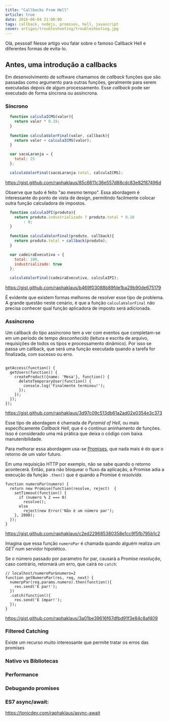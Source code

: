 ```yaml
---
title: "Callbacks From Hell"
article: true
date: 2016-06-04 21:00:00
tags: callback, nodejs, promises, hell, javascript
cover: artigos/troubleshooting/troubleshooting.jpg
---
```


Olá, pessoal! Nesse artigo vou falar sobre o famoso Callback Hell e diferentes formas de evita-lo.

## Antes, uma introdução a callbacks

Em desenvolvimento de software chamamos de *callback* funções que são passadas como argumento para outras funções, geralmente para serem
executadas depois de algum processamento. Esse *callback* pode ser executado de forma síncrona ou assíncrona.

### Síncrono

```javascript
  function calculaICMS(valor){
    return valor * 0.19;
  }
  
  function calculaValorFinal(valor, callback){
    return valor + calculaICMS(valor);
  }

  var sacoLaranja = {
    total: 25
  };

  calculaValorFinal(sacoLaranja.total, calculaICMS);
```

https://gist.github.com/raphaklaus/85c6611c36e557d88cdc83e82f87496d

Observe que tudo é feito "ao mesmo tempo". Essa abordagem é interessante do ponto de vista de design, permitindo facilmente
colocar outra função calculadora de impostos.

```javascript
  function calculaIPI(produto){
    return produto.industrializado ? produto.total * 0.10
    	: 0;
  }
  
  function calculaValorFinal(produto, callback){
    return produto.total + callback(produto);
  }

  var cadeiraExecutiva = {
    total: 100,
    industrializado: true
  };

  calculaValorFinal(cadeiraExecutiva, calculaIPI);
```

https://gist.github.com/raphaklaus/b469f03088b89fde1ba29b90de675179

É evidente que existem formas melhores de resolver esse tipo de problema. A grande questão neste cenário, é que a função 
`calculaValorFinal` não precisa conhecer qual função aplicadora de imposto será adicionada.

### Assíncrono

Um callback do tipo assíncrono tem a ver com eventos que completam-se em um período de tempo *desconhecido* 
(leitura e escrita de arquivo, requisições de todos os tipos e processamento dinâmico). Por isso se passa um callback, que será uma função executada quando a tarefa for finalizada, com sucesso ou erro.

```

getAccess(function() {
  getUsers(function() {
    createProduct({name: 'Mesa'}, function() {
      deleteTemporaryUser(function() {
        console.log('Finalmente terminou!');
      });
    });
  });
});

```

https://gist.github.com/raphaklaus/3d97c09c513db61a2ad02e0354e3c373

Esse tipo de abordagem é chamada de *Pyramid of Hell*, ou mais especificamente *Callback Hell*, que é o contínuo aninhamento de funções. Isso é considerado uma má prática que deixa o código com baixa manutenibilidade.

Para melhorar essa abordagem usa-se [Promises](https://promisesaplus.com/), que nada mais é do que o retorno de um valor futuro.

Em uma requisição HTTP por exemplo, não se sabe quando o retorno acontecerá. Então, para não bloquear o fluxo da aplicação, a Promise adia a execução da função `.then()` que é quando a Promise é *resolvida*.

```
function numeroPar(numero) {
  return new Promise(function(resolve, reject)  {
    setTimeout(function() {
      if (numero % 2 === 0)
        resolve();
      else
        reject(new Error('Não é um número par');
    }, 2000);
  });
}
```

https://gist.github.com/raphaklaus/c2ed229685380358e1cc9f5fb795b1c2

Imagina que essa função `numeroPar` é chamada quando alguém realiza um *GET* num servidor hipotético.

Se o número passado por parametro for par, causará a Promise *resolução*, caso contrário, retornará um erro, que cairá no `catch`:


```
// localhost/numeroPar&numero=2
function getNumeroPar(res, req, next) {
  numerpPar(req.params.numero).then(function(){
    res.send('É par!');
  })
  .catch(function(){
    res.send('É ímpar!');
  });
}

```

https://gist.github.com/raphaklaus/3a01be39616f67dfbd91f3e84c8af409


### Filtered Catching

Existe um recurso muito interessante que permite tratar os erros das promises

### Nativo vs Bibliotecas

### Performance



### Debugando promises



### ES7 async/await:

https://tonicdev.com/raphaklaus/async-await
